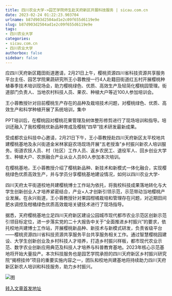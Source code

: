 ```yaml
---
title: 四川农业大学->园艺学院师生赴天府新区开展科技服务 | sicau.com.cn
date: 2023-02-24 01:22:23.903704
urlname: b87d903d2504ad1e2c09f655d6119e9e
slug: b87d903d2504ad1e2c09f655d6119e9e
tags: 
- 四川农业大学
categories:
- sicau.com.cn
- 四川农业大学
authorbox: false
sidebar: false
---
```

应四川天府新区籍田街道邀请，2月21日上午，樱桃资源四川省科技资源共享服务平台主任、园艺学院果蔬研究所王小蓉教授一行4人赴籍田街道红五村开展樱桃种植春季技术培训现场会，助力樱桃绿色、优质、高效生产及轻简化樱桃园管理。街道部门负责人、当地农村科技人员、果农、种植大户等近100人参加培训会。

王小蓉教授针对目前樱桃生产存在的品种及栽培技术问题，对樱桃绿色、优质、高效生产和科学种植开展了系统培训，集中
<!--more-->
PPT培训后，在樱桃园对樱桃花果管理及树体整形修剪进行了现场培训和指导。培训还融入了我校樱桃优新品种育成及樱桃“四早”技术研发最新成果。

受成都农业科技中心邀请，2月21日下午，王小蓉教授赴四川天府新区太平校地共建樱桃基地及永兴街道金米林家庭农场现场开展“五老授渔”乡村振兴新农人培训服务。街道农技人员、村（社区）工作人员、返乡农民工、退役军人、回乡创业大学生、种植大户、农旅融合产业从业人员80人参加本次培训。

在樱桃基地，王小蓉教授介绍了樱桃新品种、新技术和新模式一体化融合，实现樱桃绿色优质高效生产，并与学员分享樱桃基地建设情况，如何以四川农业大学-

四川天府太平街道校地共建樱桃博士工作站为依托，将我校科技成果落地转化与大学生创新创业人才培养紧密结合，产业+人才创新引领示范，示范带动当地樱桃产业发展。在永兴街道，王小蓉教授针对果园柑橘栽培和管理存在问题，对近期田间肥水调控及柑橘绿色优质高效栽培关键技术进行了现场指导。

据悉，天府樱桃基地立足四川天府新区建设公园城市现代都市农业示范区创新示范引领目标定位，进一步落实党的二十大报告中关于“全面推进乡村振兴”的要求，依托校地共建博士工作站，开展樱桃新品种、新技术与新模式研发，负责省级平台——樱桃资源四川省科技资源共享服务平台共享服务相关工作。通过智慧樱桃园建设、大学生创新创业及乡村科技人才培养，打造乡村振兴样板，都市现代农业示范、数字农业创新应用典范及科技人才培养与科普教育基地。2023年核心示范基地将开始大量投产。本次科技服务也是园艺学院承担的四川天府新区乡村振兴研究院“揭榜挂帅”项目的重要实施内容之一，团队和校地共建基地将持续助力四川天府新区新农人培训和科技服务，助力乡村振兴。

![图](https://news.sicau.edu.cn/__local/C/D5/2A/CB2E860C8DDD7FC3C7ED3DE0CBC_9D6A8A6F_14533.jpg)

[转入文章首发地址](https://news.sicau.edu.cn/info/1078/71074.htm)